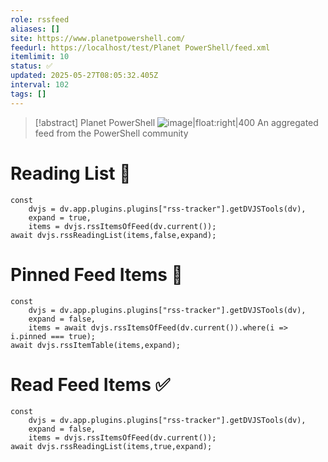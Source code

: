 ```yaml
---
role: rssfeed
aliases: []
site: https://www.planetpowershell.com/
feedurl: https://localhost/test/Planet PowerShell/feed.xml
itemlimit: 10
status: ✅
updated: 2025-05-27T08:05:32.405Z
interval: 102
tags: []
---
```


> [!abstract] Planet PowerShell
> ![image|float:right|400](https://www.planetpowershell.com/Content/Logo.png) An aggregated feed from the PowerShell community

# Reading List 📑

~~~dataviewjs
const
	dvjs = dv.app.plugins.plugins["rss-tracker"].getDVJSTools(dv),
	expand = true,
	items = dvjs.rssItemsOfFeed(dv.current());
await dvjs.rssReadingList(items,false,expand);
~~~

# Pinned Feed Items 📍

~~~dataviewjs
const
	dvjs = dv.app.plugins.plugins["rss-tracker"].getDVJSTools(dv),
	expand = false,
	items = await dvjs.rssItemsOfFeed(dv.current()).where(i => i.pinned === true);
await dvjs.rssItemTable(items,expand);
~~~

# Read Feed Items ✅

~~~dataviewjs
const
	dvjs = dv.app.plugins.plugins["rss-tracker"].getDVJSTools(dv),
	expand = false,
	items = dvjs.rssItemsOfFeed(dv.current());
await dvjs.rssReadingList(items,true,expand);
~~~
